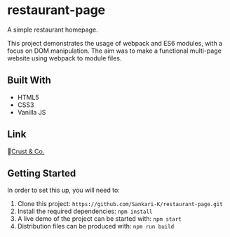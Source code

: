 # restaurant-page
A simple restaurant homepage.

This project demonstrates the usage of webpack and ES6 modules, with a focus on DOM manipulation. The aim was to make a functional multi-page website using webpack to module files.


## Built With
- HTML5
- CSS3
- Vanilla JS

## Link
🍕[Crust & Co.](https://sankari-k.github.io/restaurant-page/)

## Getting Started
In order to set this up, you will need to:
1) Clone this project: `https://github.com/Sankari-K/restaurant-page.git`
2) Install the required dependencies: `npm install`
3) A live demo of the project can be started with: `npm start`
4) Distribution files can be produced with: `npm run build`



